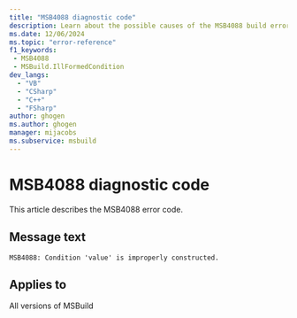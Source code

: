 ```yaml
---
title: "MSB4088 diagnostic code"
description: Learn about the possible causes of the MSB4088 build error, and get troubleshooting tips.
ms.date: 12/06/2024
ms.topic: "error-reference"
f1_keywords:
 - MSB4088
 - MSBuild.IllFormedCondition
dev_langs:
  - "VB"
  - "CSharp"
  - "C++"
  - "FSharp"
author: ghogen
ms.author: ghogen
manager: mijacobs
ms.subservice: msbuild
---
```


# MSB4088 diagnostic code

<!-- :::ErrorDefinitionDescription::: -->
<!-- :::editable-content name="introDescription"::: -->
This article describes the MSB4088 error code.
<!-- :::editable-content-end::: -->

## Message text

`MSB4088: Condition 'value' is improperly constructed.`

<!-- :::editable-content name="postOutputDescription"::: -->
<!--
{StrBegin="MSB4088: "}
-->
<!-- :::editable-content-end::: -->
<!-- :::ErrorDefinitionDescription-end::: -->

## Applies to

All versions of MSBuild
